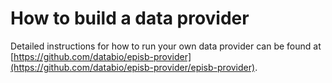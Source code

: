 # How to build a data provider

Detailed instructions for how to run your own data provider can be found at [https://github.com/databio/episb-provider](https://github.com/databio/episb-provider/episb-provider).
